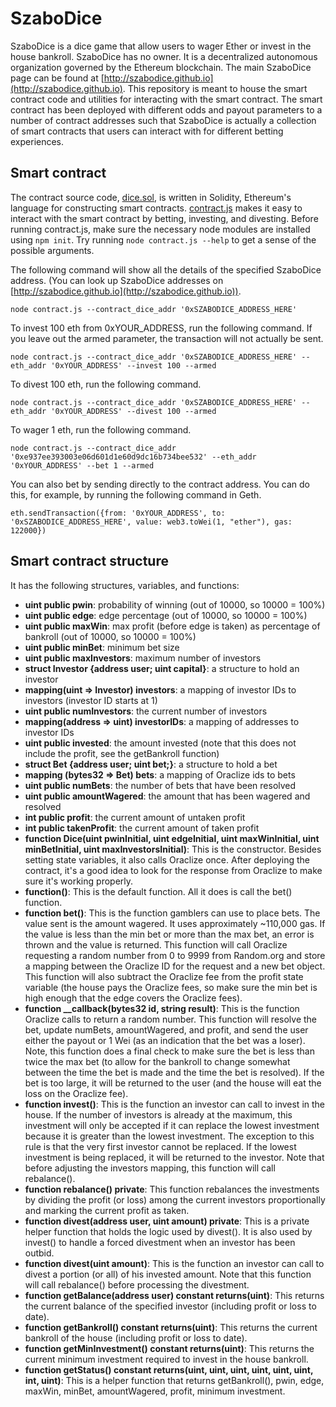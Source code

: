 SzaboDice
=============

SzaboDice is a dice game that allow users to wager Ether or invest in the house bankroll. SzaboDice has no owner. It is a decentralized autonomous organization governed by the Ethereum blockchain. The main SzaboDice page can be found at [http://szabodice.github.io](http://szabodice.github.io). This repository is meant to house the smart contract code and utilities for interacting with the smart contract. The smart contract has been deployed with different odds and payout parameters to a number of contract addresses such that SzaboDice is actually a collection of smart contracts that users can interact with for different betting experiences.

Smart contract
-------

The contract source code, [dice.sol](dice.sol), is written in Solidity, Ethereum's language for constructing smart contracts. [contract.js](contract.js) makes it easy to interact with the smart contract by betting, investing, and divesting. Before running contract.js, make sure the necessary node modules are installed using `npm init`. Try running `node contract.js --help` to get a sense of the possible arguments.

The following command will show all the details of the specified SzaboDice address. (You can look up SzaboDice addresses on [http://szabodice.github.io](http://szabodice.github.io)).

```
node contract.js --contract_dice_addr '0xSZABODICE_ADDRESS_HERE'
```

To invest 100 eth from 0xYOUR_ADDRESS, run the following command. If you leave out the armed parameter, the transaction will not actually be sent.
```
node contract.js --contract_dice_addr '0xSZABODICE_ADDRESS_HERE' --eth_addr '0xYOUR_ADDRESS' --invest 100 --armed
```

To divest 100 eth, run the following command.
```
node contract.js --contract_dice_addr '0xSZABODICE_ADDRESS_HERE' --eth_addr '0xYOUR_ADDRESS' --divest 100 --armed
```

To wager 1 eth, run the following command.
```
node contract.js --contract_dice_addr '0xe937ee393003e06d601d1e60d9dc16b734bee532' --eth_addr '0xYOUR_ADDRESS' --bet 1 --armed
```

You can also bet by sending directly to the contract address. You can do this, for example, by running the following command in Geth.
```
eth.sendTransaction({from: '0xYOUR_ADDRESS', to: '0xSZABODICE_ADDRESS_HERE', value: web3.toWei(1, "ether"), gas: 122000})
```

Smart contract structure
-------

It has the following structures, variables, and functions:

* **uint public pwin**: probability of winning (out of 10000, so 10000 = 100%)
* **uint public edge**: edge percentage (out of 10000, so 10000 = 100%)
* **uint public maxWin**: max profit (before edge is taken) as percentage of bankroll (out of 10000, so 10000 = 100%)
* **uint public minBet**: minimum bet size
* **uint public maxInvestors**: maximum number of investors
* **struct Investor {address user; uint capital}**: a structure to hold an investor
* **mapping(uint => Investor) investors**: a mapping of investor IDs to investors (investor ID starts at 1)
* **uint public numInvestors**: the current number of investors
* **mapping(address => uint) investorIDs**: a mapping of addresses to investor IDs
* **uint public invested**: the amount invested (note that this does not include the profit, see the getBankroll function)
* **struct Bet {address user; uint bet;}**: a structure to hold a bet
* **mapping (bytes32 => Bet) bets**: a mapping of Oraclize ids to bets
* **uint public numBets**: the number of bets that have been resolved
* **uint public amountWagered**: the amount that has been wagered and resolved
* **int public profit**: the current amount of untaken profit
* **int public takenProfit**: the current amount of taken profit
* **function Dice(uint pwinInitial, uint edgeInitial, uint maxWinInitial, uint minBetInitial, uint maxInvestorsInitial)**: This is the constructor. Besides setting state variables, it also calls Oraclize once. After deploying the contract, it's a good idea to look for the response from Oraclize to make sure it's working properly.
* **function()**: This is the default function. All it does is call the bet() function.
* **function bet()**: This is the function gamblers can use to place bets. The value sent is the amount wagered. It uses approximately ~110,000 gas. If the value is less than the min bet or more than the max bet, an error is thrown and the value is returned. This function will call Oraclize requesting a random number from 0 to 9999 from Random.org and store a mapping between the Oraclize ID for the request and a new bet object. This function will also subtract the Oraclize fee from the profit state variable (the house pays the Oraclize fees, so make sure the min bet is high enough that the edge covers the Oraclize fees).
* **function __callback(bytes32 id, string result)**: This is the function Oraclize calls to return a random number. This function will resolve the bet, update numBets, amountWagered, and profit, and send the user either the payout or 1 Wei (as an indication that the bet was a loser). Note, this function does a final check to make sure the bet is less than twice the max bet (to allow for the bankroll to change somewhat between the time the bet is made and the time the bet is resolved). If the bet is too large, it will be returned to the user (and the house will eat the loss on the Oraclize fee).
* **function invest()**: This is the function an investor can call to invest in the house. If the number of investors is already at the maximum, this investment will only be accepted if it can replace the lowest investment because it is greater than the lowest investment. The exception to this rule is that the very first investor cannot be replaced. If the lowest investment is being replaced, it will be returned to the investor. Note that before adjusting the investors mapping, this function will call rebalance().
* **function rebalance() private**: This function rebalances the investments by dividing the profit (or loss) among the current investors proportionally and marking the current profit as taken.
* **function divest(address user, uint amount) private**: This is a private helper function that holds the logic used by divest(). It is also used by invest() to handle a forced divestment when an investor has been outbid.
* **function divest(uint amount)**: This is the function an investor can call to divest a portion (or all) of his invested amount. Note that this function will call rebalance() before processing the divestment.
* **function getBalance(address user) constant returns(uint)**: This returns the current balance of the specified investor (including profit or loss to date).
* **function getBankroll() constant returns(uint)**: This returns the current bankroll of the house (including profit or loss to date).
* **function getMinInvestment() constant returns(uint)**: This returns the current minimum investment required to invest in the house bankroll.
* **function getStatus() constant returns(uint, uint, uint, uint, uint, uint, int, uint)**: This is a helper function that returns getBankroll(), pwin, edge, maxWin, minBet, amountWagered, profit, minimum investment.
